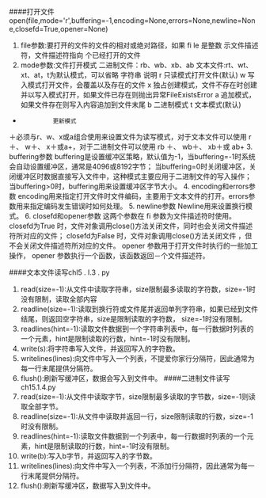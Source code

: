 ####打开文件
    open(file,mode='r',buffering=-1,encoding=None,errors=None,newline=None,closefd=True,opener=None)
1. file参数:要打开的文件的文件的相对或绝对路径，如果 fi le 是整数 示文件描述符，文件描述符指向 个已经打开的文件
2. mode参数:文件打开模式
    二进制文件：rb、wb、xb、ab
    文本文件:rt、wt、xt、at，t为默认模式，可以省略
字符串         说明
r              只读模式打开文件(默认)
w              写入模式打开文件，会覆盖以及存在的文件
x              独占创建模式，文件不存在时创建并以写入模式打开，如果文件已存在则抛出异常FileExistsError
a              追加模式，如果文件存在则写入内容追加到文件末尾
b              二进制模式
t              文本模式(默认)
+              更新模式
＋必须与r、w、x或a组合使用来设置文件为读写模式，对于文本文件可以使用 r＋、 w＋、
x＋或a+，对于二进制文件可以使用 rb ＋、 wb＋、 xb＋或 ab+
3. buffering参数
    buffering是设置缓冲区策略，默认值为-1，当buffering=-1时系统会自动设置缓冲区，通常是4096或8192字节；
当buffering=0时关闭缓冲区，关闭缓冲区时数据直接写入文件中，这种模式主要应用于二进制文件的写入操作；
当buffering>0时，buffering用来设置缓冲区字节大小。
4. encoding和errors参数
    encoding用来指定打开文件时文件编码，主要用于文本文件的打开。errors参数用来指定编码发生错误时如何处理。
5. newline参数
    Newline用来设置换行模式。
6. closefd和opener参数
    这两个参数在 fi 参数为文件描述符时使用。 closefd为True 时，文件对象调用close()方法关闭文件，同时也会关闭文件描述符所对应的文件；
closefd为False 时，文件对象调用close()方法关闭文件 ，但不会关闭文件描述符所对应的文件。
opener 参数用于打开文件时执行的一些加工操作， opener 参数执行一个函数，该函数返回－个文件描述符。

####文本文件读写chl5 . l.3 . py
1. read(size=-1):从文件中读取字符串，size限制最多读取的字符数，size=-1时没有限制，读取全部内容
2. readline(size=-1):读取到换行符或文件尾并返回单列字符串，如果已经到文件结尾，则返回空字符串，size是限制读取的字符数，
size=-1时没有限制。
3. readlines(hint=-1):读取文件数据到一个字符串列表中，每一行数据时列表的一个元素，hint是限制读取的行数，hint=-1时没有限制。
4. write(s):将字符串写入文件，并返回写入的字符数。
5. writelines(lines):向文件中写入一个列表，不提爱你家行分隔符，因此通常为每一行末尾提供分隔符。
6. flush():刷新写缓冲区，数据会写入到文件中。
####二进制文件读写ch15.1.4.py
1. read(size=-1):从文件中读取字节，size限制最多读取的字节数，size=-1则读取全部字节。
2. readline(size=-1):从文件中读取并返回一行，size限制读取的行数，size=-1时没有限制。
3. readlines(hint=-1):读取文件数据到一个列表中，每一行数据时列表的一个元素，hint是限制读取的行数，hint=-1时没有限制。
4. write(b):写入b字节，并返回写入的字节数。
5. writelines(lines):向文件中写入一个列表，不添加行分隔符，因此通常为每一行末尾提供分隔符。
6. flush():刷新写缓冲区，数据写入到文件中。


